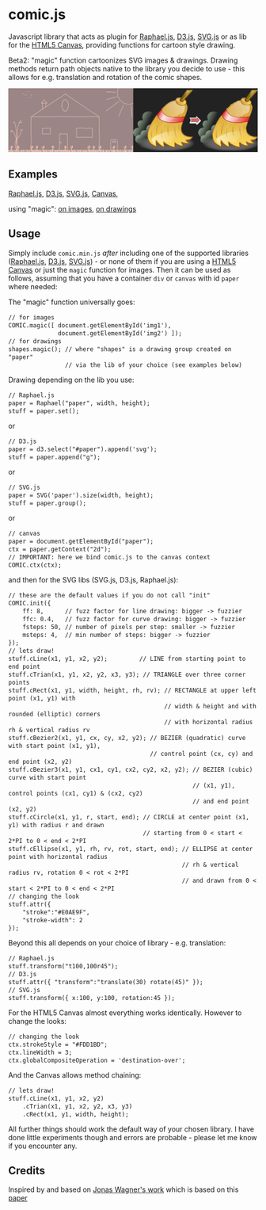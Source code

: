 comic.js
=======

Javascript library that acts as plugin for [Raphael.js](http://raphaeljs.com/), [D3.js](http://d3js.org/), [SVG.js](http://svgjs.com/) or as lib for the [HTML5 Canvas](http://www.w3schools.com/html/html5_canvas.asp), providing functions for cartoon style drawing.

Beta2: "magic" function cartoonizes SVG images & drawings. Drawing methods return path objects native to the library you decide to use - this allows for e.g. translation and rotation of the comic shapes.

![screenshot](doc/mixed.png)

Examples
--------
[Raphael.js](http://www.morvai.de/comicjs/index1.html),
[D3.js](http://www.morvai.de/comicjs/index2.html),
[SVG.js](http://www.morvai.de/comicjs/index3.html),
[Canvas](http://www.morvai.de/comicjs/index4.html),

using "magic": 
[on images](http://www.morvai.de/comicjs/magic1.html),
[on drawings](http://www.morvai.de/comicjs/magic2.html)

Usage
-----
Simply include `comic.min.js` _after_ including one of the supported libraries ([Raphael.js](http://raphaeljs.com/), [D3.js](http://d3js.org/), [SVG.js](http://svgjs.com/)) - or none of them if you are using a [HTML5 Canvas](http://www.w3schools.com/html/html5_canvas.asp) or just the `magic` function for images. Then it can be used as follows, assuming that you have a container `div` or `canvas` with id `paper` where needed:

The "magic" function universally goes:
```
// for images
COMIC.magic([ document.getElementById('img1'),
              document.getElementById('img2') ]);
// for drawings
shapes.magic(); // where "shapes" is a drawing group created on "paper"
                // via the lib of your choice (see examples below)
```

Drawing depending on the lib you use:
```
// Raphael.js
paper = Raphael("paper", width, height);
stuff = paper.set();
```
or
```
// D3.js
paper = d3.select("#paper").append('svg');
stuff = paper.append("g");
```
or
```
// SVG.js
paper = SVG('paper').size(width, height);
stuff = paper.group();
```
or
```
// canvas
paper = document.getElementById("paper");
ctx = paper.getContext("2d");
// IMPORTANT: here we bind comic.js to the canvas context
COMIC.ctx(ctx);
```
and then for the SVG libs (SVG.js, D3.js, Raphael.js):
```
// these are the default values if you do not call "init"
COMIC.init({
    ff: 8,      // fuzz factor for line drawing: bigger -> fuzzier
    ffc: 0.4,   // fuzz factor for curve drawing: bigger -> fuzzier
    fsteps: 50, // number of pixels per step: smaller -> fuzzier
    msteps: 4,  // min number of steps: bigger -> fuzzier
});
// lets draw!
stuff.cLine(x1, y1, x2, y2);         // LINE from starting point to end point
stuff.cTrian(x1, y1, x2, y2, x3, y3); // TRIANGLE over three corner points
stuff.cRect(x1, y1, width, height, rh, rv); // RECTANGLE at upper left point (x1, y1) with
                                            // width & height and with rounded (elliptic) corners
                                            // with horizontal radius rh & vertical radius rv
stuff.cBezier2(x1, y1, cx, cy, x2, y2); // BEZIER (quadratic) curve with start point (x1, y1),
                                        // control point (cx, cy) and end point (x2, y2)
stuff.cBezier3(x1, y1, cx1, cy1, cx2, cy2, x2, y2); // BEZIER (cubic) curve with start point
                                                    // (x1, y1), control points (cx1, cy1) & (cx2, cy2)
                                                    // and end point (x2, y2)
stuff.cCircle(x1, y1, r, start, end); // CIRCLE at center point (x1, y1) with radius r and drawn
                                      // starting from 0 < start < 2*PI to 0 < end < 2*PI
stuff.cEllipse(x1, y1, rh, rv, rot, start, end); // ELLIPSE at center point with horizontal radius
                                                 // rh & vertical radius rv, rotation 0 < rot < 2*PI
                                                 // and drawn from 0 < start < 2*PI to 0 < end < 2*PI
// changing the look
stuff.attr({
    "stroke":"#E0AE9F",
    "stroke-width": 2
});
```
Beyond this all depends on your choice of library - e.g. translation:
```
// Raphael.js
stuff.transform("t100,100r45");
// D3.js
stuff.attr({ "transform":"translate(30) rotate(45)" });
// SVG.js
stuff.transform({ x:100, y:100, rotation:45 });
```
For the HTML5 Canvas almost everything works identically.
However to change the looks:
```
// changing the look
ctx.strokeStyle = "#FDD1BD";
ctx.lineWidth = 3;
ctx.globalCompositeOperation = 'destination-over';
```
And the Canvas allows method chaining:
```
// lets draw!
stuff.cLine(x1, y1, x2, y2)
    .cTrian(x1, y1, x2, y2, x3, y3)
    .cRect(x1, y1, width, height);
```

All further things should work the default way of your chosen library. I have done little experiments though and errors are probable - please let me know if you encounter any. 

Credits
-------
Inspired by and based on [Jonas Wagner's work](http://29a.ch/2010/2/10/hand-drawn-lines-algorithm-javascript-canvas-html5)
which is based on this [paper](http://iwi.eldoc.ub.rug.nl/FILES/root/2008/ProcCAGVIMeraj/2008ProcCAGVIMeraj.pdf)
